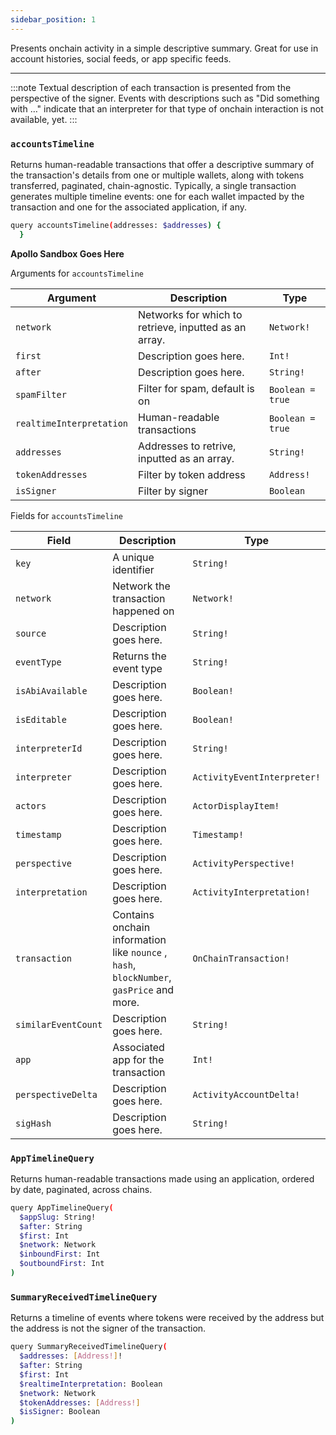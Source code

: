 ```yaml
---
sidebar_position: 1
---
```


Presents onchain activity in a simple descriptive summary. Great for use in account histories, social feeds, or app specific feeds.

---

:::note
Textual description of each transaction is presented from the perspective of the signer. Events with descriptions such as "Did something with …" indicate that an interpreter for that type of onchain interaction is not available, yet.
:::

### `accountsTimeline`

Returns human-readable transactions that offer a descriptive summary of the transaction's details from one or multiple wallets, along with tokens transferred, paginated, chain-agnostic. Typically, a single transaction generates multiple timeline events: one for each wallet impacted by the transaction and one for the associated application, if any.

```sh
query accountsTimeline(addresses: $addresses) {
  }
```

**Apollo Sandbox Goes Here**

Arguments for `accountsTimeline`

| Argument      | Description | Type |
| ----------- | ----------- | ----------- |
| `network`      | Networks for which to retrieve, inputted as an array.    | `Network!`        | 
| `first`      | Description goes here.       | `Int!`        | 
| `after`      | Description goes here.       | `String!`        | 
| `spamFilter`      | Filter for spam, default is on      | `Boolean = true`        | 
| `realtimeInterpretation`      | Human-readable transactions       | `Boolean = true`        | 
| `addresses`      | Addresses to retrive, inputted as an array.   | `String!`        | 
| `tokenAddresses`      | Filter by token address        | `Address!`        | 
| `isSigner`      | Filter by signer        | `Boolean`        | 

Fields for `accountsTimeline`

| Field      | Description | Type |
| ----------- | ----------- | ----------- |
| `key`      | A unique identifier       | `String!`       |
| `network`      | Network the transaction happened on     | `Network!`       |
| `source`      | Description goes here.       | `String!`       |
| `eventType`      | Returns the event type       | `String!`       |
| `isAbiAvailable`      | Description goes here.       | `Boolean!`       |
| `isEditable`      | Description goes here.       | `Boolean!`       |
| `interpreterId`      | Description goes here.       | `String!`       |
| `interpreter`      | Description goes here.       | `ActivityEventInterpreter!`       |
| `actors`      | Description goes here.       | `ActorDisplayItem!`       |
| `timestamp`      | Description goes here.       | `Timestamp!`       |
| `perspective`      | Description goes here.       | `ActivityPerspective!`       |
| `interpretation`      | Description goes here.       | `ActivityInterpretation!`       |
| `transaction`      | Contains onchain information like `nounce` , `hash`, `blockNumber`, `gasPrice` and more.       | `OnChainTransaction!`       |
| `similarEventCount`      | Description goes here.       | `String!`       |
| `app`      | Associated app for the transaction     | `Int!`       |
| `perspectiveDelta`      | Description goes here.       | `ActivityAccountDelta!`       |
| `sigHash`      | Description goes here.       | `String!`       |


### `AppTimelineQuery`

Returns human-readable transactions made using an application, ordered by date, paginated, across chains.


```sh
query AppTimelineQuery(
  $appSlug: String!
  $after: String
  $first: Int
  $network: Network
  $inboundFirst: Int
  $outboundFirst: Int
)
```


### `SummaryReceivedTimelineQuery`

Returns a timeline of events where tokens were received by the address but the address is not the signer of the transaction.

```sh
query SummaryReceivedTimelineQuery(
  $addresses: [Address!]!
  $after: String
  $first: Int
  $realtimeInterpretation: Boolean
  $network: Network
  $tokenAddresses: [Address!]
  $isSigner: Boolean
) 
```